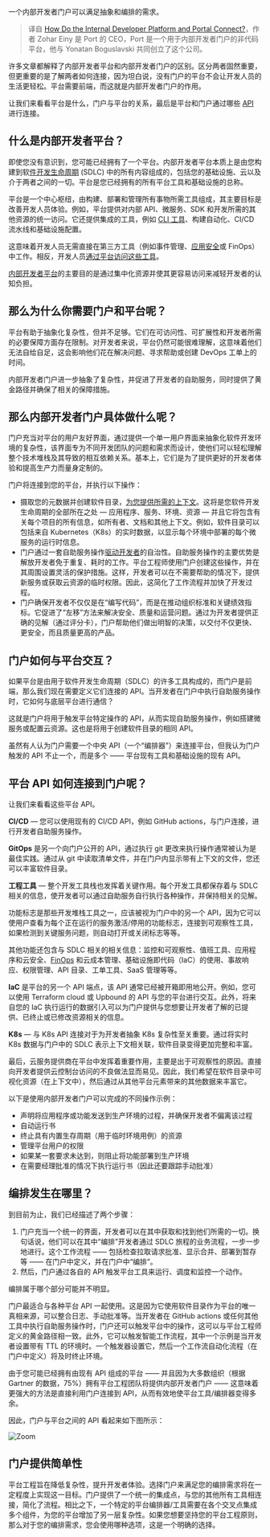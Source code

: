 <!--
title: 内部开发者平台与门户的连接之道
cover: https://cdn.thenewstack.io/media/2024/02/0dfc8377-knot-1024x682.jpg
-->

一个内部开发者门户可以满足抽象和编排的需求。

> 译自 [How Do the Internal Developer Platform and Portal Connect?](https://thenewstack.io/how-do-the-internal-developer-platform-and-portal-connect/)，作者 Zohar Einy 是 Port 的 CEO，Port 是一个用于内部开发者门户的非代码平台，他与 Yonatan Boguslavski 共同创立了这个公司。

许多文章都解释了内部开发者平台和内部开发者门户的区别。区分两者固然重要，但更重要的是了解两者如何连接，因为坦白说，没有门户的平台不会让开发人员的生活更轻松。平台需要前端，而这就是内部开发者门户的作用。

让我们来看看平台是什么，门户与平台的关系，最后是平台和门户通过哪些 [API](https://thenewstack.io/state-of-the-api-microservices-gone-macro-and-zombie-apis/) 进行连接。

## 什么是内部开发者平台？

即使您没有意识到，您可能已经拥有了一个平台。内部开发者平台本质上是由您构建到软[件开发生命周期](https://thenewstack.io/security-testing-must-be-part-of-software-development-life-cycle/) (SDLC) 中的所有内容组成的，包括您的基础设施、云以及介于两者之间的一切。平台是您已经拥有的所有平台工具和基础设施的总称。

平台是一个中心枢纽，由构建、部署和管理所有事物所需工具组成，其主要目标是改善开发人员体验。例如，平台提供对内部 API、微服务、SDK 和开发所需的其他资源的统一访问。它还提供集成的工具，例如 [CLI 工具](https://thenewstack.io/ci-cd/)、构建自动化、CI/CD 流水线和基础设施配置。

这意味着开发人员无需直接在第三方工具（例如事件管理、[应用安全](https://www.getport.io/blog/why-appsec-teams-need-internal-developer-portals)或 FinOps）中工作。相反，开发人员[通过平台访问这些工具](https://thenewstack.io/adopting-gitops-for-self-service-developer-platforms-practical-strategies/)。

[内部开发者平台](https://thenewstack.io/7-core-elements-of-an-internal-developer-platform/)的主要目的是通过集中化资源并使其更容易访问来减轻开发者的认知负担。

## 那么为什么你需要门户和平台呢？

平台有助于抽象化复杂性，但并不足够。它们在可访问性、可扩展性和开发者所需的必要保障方面存在限制。对开发者来说，平台仍然可能很难理解，这意味着他们无法自给自足，这会影响他们花在解决问题、寻求帮助或创建 DevOps 工单上的时间。

内部开发者门户进一步抽象了复杂性，并促进了开发者的自助服务，同时提供了黄金路径并确保了相关的保障措施。

## 那么内部开发者门户具体做什么呢？

门户充当对平台的用户友好界面，通过提供一个单一用户界面来抽象化软件开发环境的复杂性，该界面专为不同开发团队的问题和需求而设计，使他们可以轻松理解整个技术堆栈及其导致的相互依赖关系。基本上，它们是为了提供更好的开发者体验和提高生产力而量身定制的。

门户将连接到您的平台，并执行以下操作：

- 摄取您的元数据并创建软件目录，[为您提供所需的上下文](https://thenewstack.io/data-catalogs-need-a-major-upgrade/)。这将是您软件开发生命周期的全部所在之处 — 应用程序、服务、环境、资源 — 并且它将包含有关每个项目的所有信息，如所有者、文档和其他上下文。例如，软件目录可以包括来自 Kubernetes（K8s）的实时数据，以显示每个环境中部署的每个微服务的运行时信息。
- 门户通过一套自助服务操作[驱动开发者](https://thenewstack.io/running-service-blueprint-for-a-kubernetes-developer-portal/)的自治性。自助服务操作的主要优势是解放开发者免于重复、耗时的工作。平台工程师使用门户创建这些操作，并在其周围设置灵活的保护措施。这样，开发者可以在不需要帮助的情况下，提供新服务或获取云资源的临时权限。因此，这简化了工作流程并加快了开发过程。
- 门户确保开发者不仅仅是在“编写代码”，而是在推动组织标准和关键绩效指标。它促进了“左移”方法来解决安全、质量和运营问题。通过为开发者提供正确的见解（通过评分卡），门户帮助他们做出明智的决策，以交付不仅更快、更安全，而且质量更高的产品。

## 门户如何与平台交互？

如果平台是由用于软件开发生命周期（SDLC）的许多工具构成的，而门户是前端，那么我们现在需要定义它们连接的 API。当开发者在门户中执行自助服务操作时，它如何与底层平台进行通信？

这就是门户将用于触发平台特定操作的 API，从而实现自助服务操作，例如搭建微服务或配置云资源。这也是将用于创建软件目录的相同 API。

虽然有人认为门户需要一个中央 API（一个“编排器”）来连接平台，但我认为门户触发的 API 不止一个，而是多个 —— 平台现有工具和基础设施的现有 API。

## 平台 API 如何连接到门户呢？

让我们来看看这些平台 API。

**CI/CD** — 您可以使用现有的 CI/CD API，例如 GitHub actions，与门户连接，进行开发者自助服务操作。

**GitOps** 是另一个向门户公开的 API，通过执行 git 更改来执行操作通常被认为是最佳实践。通过从 git 中读取清单文件，并在门户内显示带有上下文的文件，您还可以丰富软件目录。

**工程工具** — 整个开发工具栈也发挥着关键作用。每个开发工具都保存着与 SDLC 相关的信息，使开发者可以通过自助服务自行执行各种操作，并保持相关的见解。

功能标志是那些开发堆栈工具之一，应该被视为门户中的另一个 API，因为它可以使用户查看为每个正在运行的服务激活/停用的功能标志，连接到可观察性工具，如果检测到关键服务问题，则自动打开或关闭标志等等。

其他功能还包含与 SDLC 相关的相关信息：监控和可观察性、值班工具、应用程序和云安全、[FinOps](https://thenewstack.io/finops-the-why-what-and-how/) 和云成本管理、基础设施即代码（IaC）的使用、事故响应、权限管理、API 目录、工单工具、SaaS 管理等等。

**IaC** 是平台的另一个 API 端点，该 API 通常已经被开箱即用地公开。例如，您可以使用 Terraform cloud 或 Upbound 的 API 与您的平台进行交互。此外，将来自您的 IaC 执行运行的数据引入可以为门户提供与您想要让开发者了解的已提供、已终止或已修改资源相关的信息。

**K8s** — 与 K8s API 连接对于为开发者抽象 K8s 复杂性至关重要。通过将实时 K8s 数据与门户中的 SDLC 表示上下文相关联，软件目录变得更加完整和丰富。

最后，云服务提供商在平台中发挥着重要作用，主要是出于可观察性的原因。直接向开发者提供云控制台访问的不良做法显而易见。因此，我们希望在软件目录中可视化资源（在上下文中），然后通过从其他平台元素带来的其他数据来丰富它。

以下是使用内部开发者门户可以完成的不同操作示例：

- 声明将应用程序或功能发送到生产环境的过程，并确保开发者不偏离该过程
- 自动运行书
- 终止具有内置生存周期（用于临时环境用例）的资源
- 管理平台用户的权限
- 如果某一套要求未达到，则阻止将功能部署到生产环境
- 在需要经理批准的情况下执行运行书（因此还要跟踪手动批准）

## 编排发生在哪里？

到目前为止，我们已经描述了两个步骤：

1. 门户充当一个统一的界面，开发者可以在其中获取和找到他们所需的一切。换句话说，他们可以在其中“编排”开发者通过 SDLC 旅程的业务流程，一步一步地进行。这个工作流程 —— 包括检查拉取请求批准、显示合并、部署到暂存等 —— 在门户中定义，并在门户中“编排”。
2. 然后，门户通过各自的 API 触发平台工具来运行、调度和监控一个动作。

编排属于哪个部分可能并不明显。

门户最适合与各种平台 API 一起使用。这是因为它使用软件目录作为平台的唯一真相来源，可以整合日志、手动批准等。当开发者在 GitHub actions 或任何其他工具中执行自助服务操作时，门户还可以触发平台中的操作，这可以与平台工程师定义的黄金路径相一致。此外，它可以触发智能工作流程，其中一个示例是当开发者设置带有 TTL 的环境时。一个触发器设置它，然后一个工作流自动化流程（在门户中定义）将及时终止环境。

由于您可能已经拥有由现有 API 组成的平台 —— 并且因为大多数组织（根据 Gartner 的数据，75%）拥有平台工程团队将提供内部开发者门户 —— 这意味着更强大的方法是直接利用门户连接到 API，从而有效地使平台工具/编排器变得多余。

因此，门户与平台之间的 API 看起来如下图所示：

![Zoom](https://cdn.thenewstack.io/media/2024/02/14326933-graphic2-scaled.jpg)

## 门户提供简单性

平台工程旨在降低复杂性，提升开发者体验。选择门户来满足您的编排需求将在一定程度上实现这一目标。门户提供了一个统一的集成点，与您的其他所有工具相连接，简化了流程。相比之下，一个特定的平台编排器/工具需要在各个交叉点集成多个组件，为您的平台增加了另一层复杂性。如果您想要坚持您的平台工程原则，那么对于您的编排需求，您会使用哪种选项，这是一个明确的选择。
